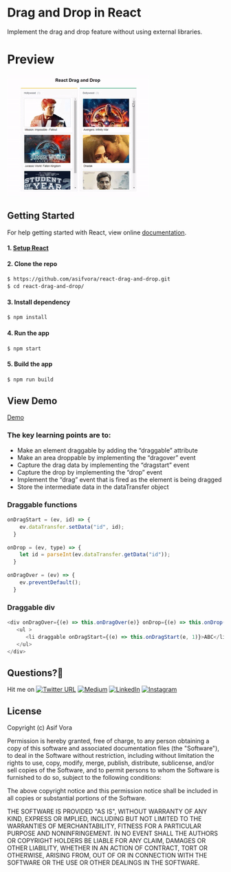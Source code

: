 # Drag and Drop in React
Implement the drag and drop feature without using external libraries.

# Preview
![drag-and-drop](https://github.com/asifvora/react-drag-and-drop/blob/master/public/drag-and-drop.gif)

## Getting Started

For help getting started with React, view online
[documentation](https://reactjs.org/).

#### 1. [Setup React](https://reactjs.org/docs/try-react.html)

#### 2. Clone the repo

```sh
$ https://github.com/asifvora/react-drag-and-drop.git
$ cd react-drag-and-drop/
```

#### 3. Install dependency

```sh
$ npm install
```

#### 4. Run the app

```sh
$ npm start
```

#### 5. Build the app

```sh
$ npm run build
```

## View Demo

[Demo](https://react-drag-and-drop.netlify.com/)

### The key learning points are to:
* Make an element draggable by adding the “draggable” attribute
* Make an area droppable by implementing the “dragover” event
* Capture the drag data by implementing the “dragstart” event
* Capture the drop by implementing the “drop” event
* Implement the “drag” event that is fired as the element is being dragged
* Store the intermediate data in the dataTransfer object

### Draggable functions

```js
onDragStart = (ev, id) => {
    ev.dataTransfer.setData("id", id);
  }
```

```js
onDrop = (ev, type) => {
    let id = parseInt(ev.dataTransfer.getData("id"));
  }
```

```js
onDragOver = (ev) => {
    ev.preventDefault();
  }
```

### Draggable div

```js
<div onDragOver={(e) => this.onDragOver(e)} onDrop={(e) => this.onDrop(e, 'H')} >
   <ul >
      <li draggable onDragStart={(e) => this.onDragStart(e, 1)}>ABC</li>
   </ul>
</div>
```
        

## Questions?🤔 
  
Hit me on [![Twitter URL](https://img.shields.io/twitter/url/http/shields.io.svg?style=social)](https://twitter.com/007_dark_shadow)
[![Medium](https://img.shields.io/badge/Medium-asifvora-brightgreen.svg)](https://medium.com/@asifvora)
[![LinkedIn](https://img.shields.io/badge/LinkedIn-asifvora-blue.svg)](https://www.linkedin.com/in/asif-vora/) 
[![Instagram](https://img.shields.io/badge/Instagram-Asif%20Vora-green.svg)](https://www.instagram.com/007_dark_shadow/) 


## License

Copyright (c) Asif Vora

Permission is hereby granted, free of charge, to any person obtaining a copy
of this software and associated documentation files (the "Software"), to deal
in the Software without restriction, including without limitation the rights
to use, copy, modify, merge, publish, distribute, sublicense, and/or sell
copies of the Software, and to permit persons to whom the Software is
furnished to do so, subject to the following conditions:

The above copyright notice and this permission notice shall be included in all
copies or substantial portions of the Software.

THE SOFTWARE IS PROVIDED "AS IS", WITHOUT WARRANTY OF ANY KIND, EXPRESS OR
IMPLIED, INCLUDING BUT NOT LIMITED TO THE WARRANTIES OF MERCHANTABILITY,
FITNESS FOR A PARTICULAR PURPOSE AND NONINFRINGEMENT. IN NO EVENT SHALL THE
AUTHORS OR COPYRIGHT HOLDERS BE LIABLE FOR ANY CLAIM, DAMAGES OR OTHER
LIABILITY, WHETHER IN AN ACTION OF CONTRACT, TORT OR OTHERWISE, ARISING FROM,
OUT OF OR IN CONNECTION WITH THE SOFTWARE OR THE USE OR OTHER DEALINGS IN THE
SOFTWARE.
